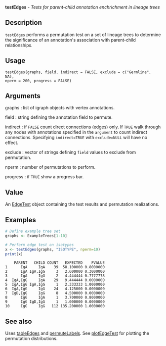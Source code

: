 **testEdges** - *Tests for parent-child annotation enchrichment in lineage trees*

Description
--------------------

`testEdges` performs a permutation test on a set of lineage trees to determine
the significance of an annotation's association with parent-child relationships.


Usage
--------------------
```
testEdges(graphs, field, indirect = FALSE, exclude = c("Germline", NA),
nperm = 200, progress = FALSE)
```

Arguments
-------------------

graphs
:   list of igraph objects with vertex annotations.

field
:   string defining the annotation field to permute.

indirect
:   if `FALSE` count direct connections (edges) only. If 
`TRUE` walk through any nodes with annotations specified in 
the `argument` to count indirect connections. Specifying
`indirect=TRUE` with `exclude=NULL` will have no effect.

exclude
:   vector of strings defining `field` values to exclude from 
permutation.

nperm
:   number of permutations to perform.

progress
:   if `TRUE` show a progress bar.




Value
-------------------

An [EdgeTest](EdgeTest-class.md) object containing the test results and permutation
realizations.



Examples
-------------------

```R
# Define example tree set
graphs <- ExampleTrees[1-10]

# Perform edge test on isotypes
x <- testEdges(graphs, "ISOTYPE", nperm=10)
print(x)
```


```
    PARENT   CHILD COUNT   EXPECTED    PVALUE
1      IgA     IgA    39  58.100000 0.8000000
2      IgA IgA,IgG     3   2.600000 0.3000000
3      IgA     IgG     2   4.444444 0.7777778
4  IgA,IgG     IgA    29   9.444444 0.0000000
5  IgA,IgG IgA,IgG     1   2.333333 1.0000000
6  IgA,IgG     IgG    24   4.125000 0.0000000
7  IgD,IgG     IgG     8   4.500000 0.0000000
8      IgG     IgA     1   3.700000 0.8000000
9      IgG IgD,IgG     1   1.000000 0.0000000
10     IgG     IgG   112 135.200000 1.0000000

```



See also
-------------------

Uses [tableEdges](tableEdges.md) and [permuteLabels](permuteLabels.md). 
See [plotEdgeTest](plotEdgeTest.md) for plotting the permutation distributions.



